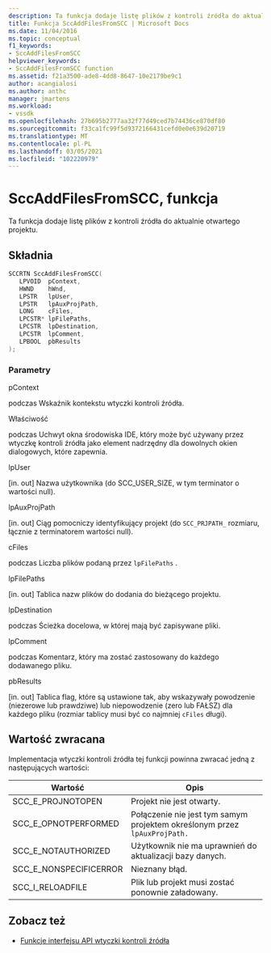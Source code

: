 ```yaml
---
description: Ta funkcja dodaje listę plików z kontroli źródła do aktualnie otwartego projektu.
title: Funkcja SccAddFilesFromSCC | Microsoft Docs
ms.date: 11/04/2016
ms.topic: conceptual
f1_keywords:
- SccAddFilesFromSCC
helpviewer_keywords:
- SccAddFilesFromSCC function
ms.assetid: f21a3500-ade8-4dd8-8647-10e2179be9c1
author: acangialosi
ms.author: anthc
manager: jmartens
ms.workload:
- vssdk
ms.openlocfilehash: 27b695b2777aa32f77d49ced7b74436ce870df80
ms.sourcegitcommit: f33ca1fc99f5d9372166431cefd0e0e639d20719
ms.translationtype: MT
ms.contentlocale: pl-PL
ms.lasthandoff: 03/05/2021
ms.locfileid: "102220979"
---
```

# <a name="sccaddfilesfromscc-function"></a>SccAddFilesFromSCC, funkcja
Ta funkcja dodaje listę plików z kontroli źródła do aktualnie otwartego projektu.

## <a name="syntax"></a>Składnia

```cpp
SCCRTN SccAddFilesFromSCC(
   LPVOID  pContext,
   HWND    hWnd,
   LPSTR   lpUser,
   LPSTR   lpAuxProjPath,
   LONG    cFiles,
   LPCSTR* lpFilePaths,
   LPCSTR  lpDestination,
   LPCSTR  lpComment,
   LPBOOL  pbResults
);
```

### <a name="parameters"></a>Parametry
 pContext

podczas Wskaźnik kontekstu wtyczki kontroli źródła.

 Właściwość

podczas Uchwyt okna środowiska IDE, który może być używany przez wtyczkę kontroli źródła jako element nadrzędny dla dowolnych okien dialogowych, które zapewnia.

 lpUser

[in. out] Nazwa użytkownika (do SCC_USER_SIZE, w tym terminator o wartości null).

 lpAuxProjPath

[in. out] Ciąg pomocniczy identyfikujący projekt (do `SCC_PRJPATH_` rozmiaru, łącznie z terminatorem wartości null).

 cFiles

podczas Liczba plików podaną przez `lpFilePaths` .

 lpFilePaths

[in. out] Tablica nazw plików do dodania do bieżącego projektu.

 lpDestination

podczas Ścieżka docelowa, w której mają być zapisywane pliki.

 lpComment

podczas Komentarz, który ma zostać zastosowany do każdego dodawanego pliku.

 pbResults

[in. out] Tablica flag, które są ustawione tak, aby wskazywały powodzenie (niezerowe lub prawdziwe) lub niepowodzenie (zero lub FAŁSZ) dla każdego pliku (rozmiar tablicy musi być co najmniej `cFiles` długi).

## <a name="return-value"></a>Wartość zwracana
 Implementacja wtyczki kontroli źródła tej funkcji powinna zwracać jedną z następujących wartości:

|Wartość|Opis|
|-----------|-----------------|
|SCC_E_PROJNOTOPEN|Projekt nie jest otwarty.|
|SCC_E_OPNOTPERFORMED|Połączenie nie jest tym samym projektem określonym przez `lpAuxProjPath.`|
|SCC_E_NOTAUTHORIZED|Użytkownik nie ma uprawnień do aktualizacji bazy danych.|
|SCC_E_NONSPECIFICERROR|Nieznany błąd.|
|SCC_I_RELOADFILE|Plik lub projekt musi zostać ponownie załadowany.|

## <a name="see-also"></a>Zobacz też
- [Funkcje interfejsu API wtyczki kontroli źródła](../extensibility/source-control-plug-in-api-functions.md)
